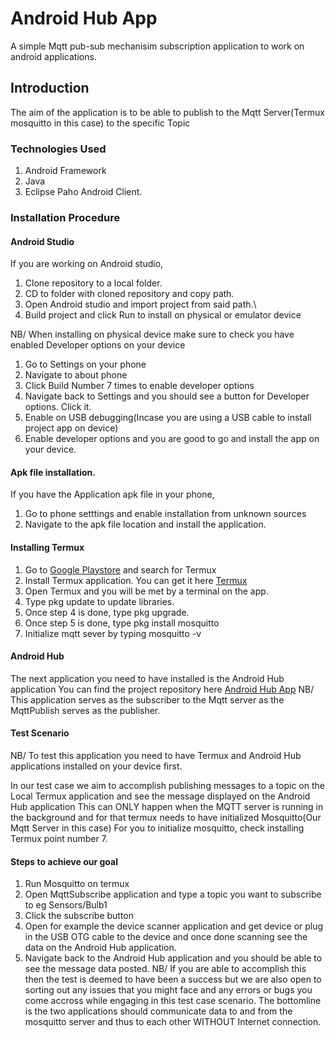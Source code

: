 
# Android Hub App
A simple Mqtt pub-sub mechanisim subscription application to work on android applications.

## Introduction
The aim of the application is to be able to publish to the Mqtt Server(Termux mosquitto in this case) to the specific Topic

### Technologies Used
1. Android Framework
2. Java
3. Eclipse Paho Android Client.

### Installation Procedure
#### Android Studio
If you are working on Android studio,
  1. Clone repository to a local folder.
  2. CD to folder with cloned repository and copy path.
  3. Open Android studio and import project from said path.\
  4. Build project and click Run to install on physical or emulator device

NB/ When installing on physical device make sure to check you have enabled Developer options on your device
  1. Go to Settings on your phone
  2. Navigate to about phone
  3. Click Build Number 7 times to enable developer options
  4. Navigate back to Settings and you should see a button for Developer options. Click it.
  5. Enable on USB debugging(Incase you are using a USB cable to install project app on device)
  6. Enable developer options and you are good to go and install the app on your device.

#### Apk file installation.
If you have the Application apk file in your phone,
  1. Go to phone setttings and enable installation from unknown sources
  2. Navigate to the apk file location and install the application.

#### Installing Termux
1. Go to [Google Playstore](https://play.google.com/store) and search  for Termux
2. Install Termux application. You can get it here [Termux](https://play.google.com/store/apps/details?id=com.termux)
3. Open Termux and you will be met by a terminal on the app.
4. Type pkg update to update libraries.
5. Once step 4 is done, type pkg upgrade.
6. Once step 5 is done, type pkg install mosquitto
7. Initialize mqtt sever by typing mosquitto -v

#### Android Hub
The next application you need to have installed is the Android Hub application
You can find the project repository here [Android Hub App](https://github.com/ovesorg/mobapp-MQTT-AndroidHub.git)
NB/ This application serves as the subscriber to the Mqtt server as the MqttPublish serves as the publisher.

#### Test Scenario
NB/ To test this application you need to have Termux and Android Hub applications installed on your device first.

In our test case we aim to accomplish publishing messages to a topic on the Local Termux application and see the message displayed on the Android Hub application
This can ONLY happen when the MQTT server is running in the background and for that termux needs to have initialized Mosquitto(Our Mqtt Server in this case)
For you to initialize mosquitto, check installing Termux point number 7.
 #### Steps to achieve our goal
  1. Run Mosquitto on termux
  2. Open MqttSubscribe application and type a topic you want to subscribe to eg Sensors/Bulb1
  3. Click the subscribe button
  4. Open for example the device scanner application and get device or plug in the USB OTG cable to the device and once done scanning see the data on the Android Hub application.
  5. Navigate back to the Android Hub application and you should be able to see the message data posted.
  NB/ If you are able to accomplish this then the test is deemed to have been a success but we are also open to sorting out any issues that you might face and any errors or bugs you come accross while engaging in this test case scenario.
  The bottomline is the two applications should communicate data to and from the mosquitto server and thus to each other WITHOUT Internet connection.
